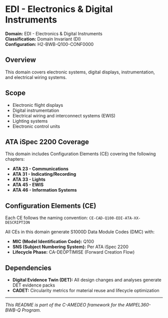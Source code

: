 # EDI - Electronics & Digital Instruments

**Domain:** EDI - Electronics & Digital Instruments  
**Classification:** Domain Invariant (DI)  
**Configuration:** H2-BWB-Q100-CONF0000  

## Overview

This domain covers electronic systems, digital displays, instrumentation, and electrical wiring systems.

## Scope

- Electronic flight displays
- Digital instrumentation
- Electrical wiring and interconnect systems (EWIS)
- Lighting systems
- Electronic control units

## ATA iSpec 2200 Coverage

This domain includes Configuration Elements (CE) covering the following chapters:

- **ATA 23 - Communications**
- **ATA 31 - Indicating/Recording**
- **ATA 33 - Lights**
- **ATA 45 - EWIS**
- **ATA 46 - Information Systems**

## Configuration Elements (CE)

Each CE follows the naming convention: `CE-CAD-Q100-EDI-ATA-XX-DESCRIPTION`

All CEs in this domain generate S1000D Data Module Codes (DMC) with:
- **MIC (Model Identification Code):** Q100
- **SNS (Subject Numbering System):** Per ATA iSpec 2200
- **Lifecycle Phase:** CA-DEOPTIMISE (Forward Creation Flow)

## Dependencies

- **Digital Evidence Twin (DET):** All design changes and analyses generate DET evidence packs
- **CADET:** Circularity metrics for material reuse and lifecycle optimization

---

*This README is part of the C-AMEDEO framework for the AMPEL360-BWB-Q Program.*